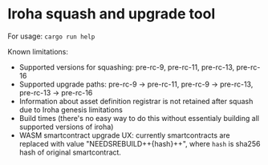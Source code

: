 # Iroha squash and upgrade tool

For usage: `cargo run help`

Known limitations:
- Supported versions for squashing: pre-rc-9, pre-rc-11, pre-rc-13, pre-rc-16
- Supported upgrade paths: pre-rc-9 -> pre-rc-11, pre-rc-9 -> pre-rc-13, pre-rc-13 -> pre-rc-16
- Information about asset definition registrar is not retained after squash due to Iroha genesis limitations
- Build times (there's no easy way to do this without essentialy building all supported versions of iroha)
- WASM smartcontract upgrade UX: currently smartcontracts are replaced with value "NEEDSREBUILD++{hash}++", where `hash` is sha256 hash of original smartcontract.
